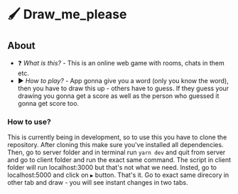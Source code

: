 # 🖌 Draw_me_please

## About

- ❓ _What is this?_ - This is an online web game with rooms, chats in them etc.
- ▶ _How to play?_ - App gonna give you a word (only you know the word), then you have to draw this up - others have to guess. If they guess your drawing you gonna get a score as well as the person who guessed it gonna get score too.

### How to use?

This is currently being in development, so to use this you have to clone the repository. After cloning this make sure you've installed all dependencies. Then, go to server folder and in terminal run `yarn dev` and quit from server and go to client folder and run the exact same command. The script in client folder will run localhost:3000 but that's not what we need. Insted, go to localhost:5000 and click on `▶` button. That's it. Go to exact same direcory in other tab and draw - you will see instant changes in two tabs.
